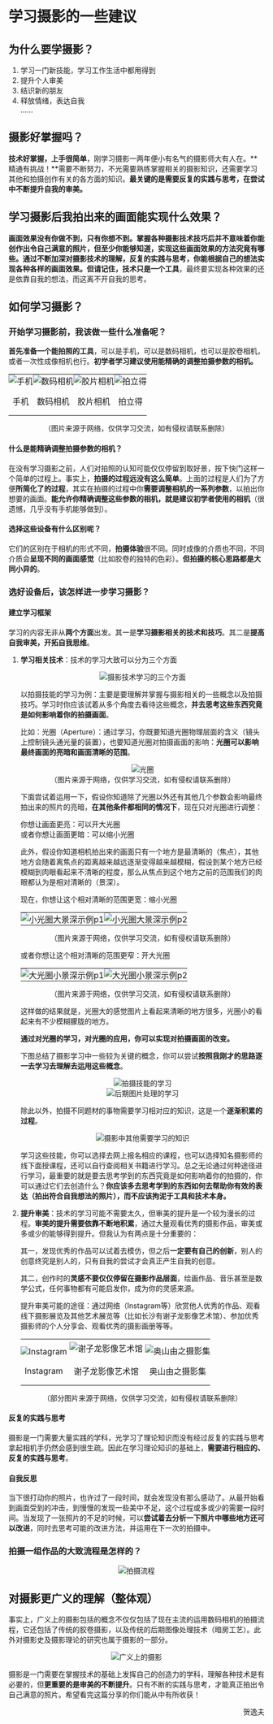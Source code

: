 # 学习摄影的一些建议

## 为什么要学摄影？

1. 学习一门新技能，学习工作生活中都用得到
2. 提升个人审美
3. 结识新的朋友
4. 释放情绪，表达自我    
    ……

## 摄影好掌握吗？

**技术好掌握，上手很简单**，刚学习摄影一两年便小有名气的摄影师大有人在。**精通有挑战！**需要不断努力，不光需要熟练掌握相关的摄影知识，还需要学习其他和拍摄创作有关的各方面的知识。**最关键的是需要反复的实践与思考，在尝试中不断提升自我的审美。**

## 学习摄影后我拍出来的画面能实现什么效果？

**画面效果没有你做不到，只有你想不到。**掌握各种摄影技术技巧后并不意味着你能创作出令自己满意的照片，但至少你能够知道，实现这些画面效果的方法究竟有哪些。通过不断加深对摄影技术的理解，反复的实践与思考，你能根据自己的想法实现各种各样的画面效果。但**请记住，技术只是一个工具**，最终要实现各种效果的还是依靠自我的想法，而这离不开自我的思考。

## 如何学习摄影？
### 开始学习摄影前，我该做一些什么准备呢？

**首先准备一个能拍照的工具**，可以是手机，可以是数码相机，也可以是胶卷相机，或者一次性成像相机也行。**初学者学习建议使用能精确的调整拍摄参数的相机。**

<table style="border-collapse:collapse;border:none;margin-bottom:0;">
    <tr style="vertical-align:bottom;border-collapse:collapse;
    border:none;">
        <td style="border-collapse:collapse;border:none;padding:0;">
            <div align="center">
                <img src="https://xunlutzp.gitee.io/Image/Ch4_15-1_1.jpeg" alt="手机">
            </div>
        </td>
        <td style="border-collapse:collapse;border:none;padding:0;">
            <div align="center">
                <img src="https://xunlutzp.gitee.io/Image/Ch4_15-1_2.jpeg" alt="数码相机">
            </div>
        </td>
        <td style="border-collapse:collapse;border:none;padding:0;">
            <div align="center">
                <img src="https://xunlutzp.gitee.io/Image/Ch4_15-1_3.jpeg" alt="胶片相机">
            </div>
        </td>
        <td style="border-collapse:collapse;border:none;padding:0;">
            <div align="center">
                <img src="https://xunlutzp.gitee.io/Image/Ch4_15-1_4.jpeg" alt="拍立得">
            </div>
        </td>
    </tr>
    <tr style="border-collapse:collapse;border:none;">
        <td style="border-collapse:collapse;border:none;padding:0;">
            <p align="center">手机</p>
        </td>
        <td style="border-collapse:collapse;border:none;padding:0;">
            <p align="center">数码相机</p>
        </td>
        <td style="border-collapse:collapse;border:none;padding:0;">
            <p align="center">胶片相机</p>
        </td>
        <td style="border-collapse:collapse;border:none;padding:0;">
            <p align="center">拍立得</p>
        </td>
    </tr>
</table>

<p align="center">（图片来源于网络，仅供学习交流，如有侵权请联系删除）</p>

#### 什么是能精确调整拍摄参数的相机？

在没有学习摄影之前，人们对拍照的认知可能仅仅停留到取好景，按下快门这样一个简单的过程上。事实上，**拍摄的过程远没有这么简单**。上面的过程是人们为了方便**所简化了的过程**，其实在拍摄的过程中你**需要调整相机的一系列参数**，以拍出你想要的画面。**能允许你精确调整这些参数的相机，就是建议初学者使用的相机**（很遗憾，几乎没有手机能够做到）。

#### 选择这些设备有什么区别呢？

它们的区别在于相机的形式不同，**拍摄体验**很不同。同时成像的介质也不同，不同介质会**呈现不同的画面感觉**（比如胶卷的独特的色彩）。**但拍摄的核心思路都是大同小异的**。


### 选好设备后，该怎样进一步学习摄影？

#### 建立学习框架

学习的内容无非从**两个方面**出发。其一是**学习摄影相关的技术和技巧**。其二是**提高自我审美，开拓自我思维**。

1. **学习相关技术**：技术的学习大致可以分为三个方面

    <div align=center>
    <img src="https://xunlutzp.gitee.io/Image/Ch4_15-1_5.png" alt="摄影技术学习的三个方面">
    </div>

    以拍摄技能的学习为例：主要是要理解并掌握与摄影相关的一些概念以及拍摄技巧。学习时你应该试着从多个角度去看待这些概念，**并去思考这些东西究竟是如何影响着你的拍摄画面**。

    比如：光圈（Aperture）：通过学习，你既要知道光圈物理层面的含义（镜头上控制镜头通光量的装置），也要知道光圈对拍摄画面的影响：**光圈可以影响最终画面的亮暗和画面清晰的范围**。

    <p align=center>
    <img src="https://xunlutzp.gitee.io/Image/Ch4_15-1_6.jpeg" alt="光圈">
    <br/>（图片来源于网络，仅供学习交流，如有侵权请联系删除）
    </p>

    下面尝试着运用一下，假设你知道除了光圈以外还有其他几个参数会影响最终拍出来的照片的亮暗，**在其他条件都相同的情况下**，现在只对光圈进行调整：

    你想让画面更亮：可以开大光圈    
    或者你想让画面更暗：可以缩小光圈

    此外，假设你知道相机拍出来的画面只有一个地方是最清晰的（焦点），其他地方会随着离焦点的距离越来越远逐渐变得越来越模糊，假设到某个地方已经模糊到肉眼看起来不清晰的程度，那么从焦点到这个地方之前的范围我们的肉眼都认为是相对清晰的（景深）。

    现在，你想让这个相对清晰的范围更宽：缩小光圈

    <table style="border-collapse:collapse;border:none;margin-bottom:0;">
        <tr style="border-collapse:collapse;border:none;">
            <td style="border-collapse:collapse;border:none;padding:0;">
                <div align="center">
                    <img src="https://xunlutzp.gitee.io/Image/Ch4_15-1_7.jpeg" alt="小光圈大景深示例p1">
                </div>
            </td>
            <td style="border-collapse:collapse;border:none;padding:0;">
                <div align="center">
                    <img src="https://xunlutzp.gitee.io/Image/Ch4_15-1_8.jpeg" alt="小光圈大景深示例p2">
                </div>
            </td>
        </tr>
    </table>

    <p align="center">（图片来源于网络，仅供学习交流，如有侵权请联系删除）</p>

    或者你想让这个相对清晰的范围更窄：开大光圈

    <table style="border-collapse:collapse;border:none;margin-bottom:0;">
        <tr style="border-collapse:collapse;border:none;">
            <td style="border-collapse:collapse;border:none;padding:0;">
                <div align="center">
                    <img src="https://xunlutzp.gitee.io/Image/Ch4_15-1_9.jpeg" alt="大光圈小景深示例p1">
                </div>
            </td>
            <td style="border-collapse:collapse;border:none;padding:0;">
                <div align="center">
                    <img src="https://xunlutzp.gitee.io/Image/Ch4_15-1_10.jpeg" alt="大光圈小景深示例p2">
                </div>
            </td>
        </tr>
    </table>

    <p align="center">（图片来源于网络，仅供学习交流，如有侵权请联系删除）</p>

    这样做的结果就是，光圈大的感觉图片上看起来清晰的地方很多，光圈小的看起来有不少模糊朦胧的地方。

    **通过对光圈的学习，对光圈的应用，你可以实现对拍摄画面的改变。**

    下图总结了摄影学习中一些较为关键的概念，你可以尝试**按照我刚才的思路逐一去学习去理解去运用这些概念**。

    <div align=center>
    <img src="https://xunlutzp.gitee.io/Image/Ch4_15-1_11.png" alt="拍摄技能的学习">
    </div>
    <div align=center>
    <img src="https://xunlutzp.gitee.io/Image/Ch4_15-1_12.png" alt="后期图片处理的学习">
    </div>

    除此以外，拍摄不同题材的事物需要学习相对应的知识，这是一个**逐渐积累的过程**。

    <div align=center>
    <img src="https://xunlutzp.gitee.io/Image/Ch4_15-1_13.png" alt="摄影中其他需要学习的知识">
    </div>

    学习这些技能，你可以选择去网上报名相应的课程，也可以选择知名摄影师的线下面授课程，还可以自行查阅相关书籍进行学习。总之无论通过何种途径进行学习，最重要的就是要去思考学到的东西究竟是如何影响着你的拍摄的，你可以通过它们去创造什么？**你应该多去思考学到的东西如何去帮助你有效的表达（拍出符合自我想法的照片），而不应该拘泥于工具和技术本身。**

2. **提升审美**：技术的学习可能不需要太久，但审美的提升是一个较为漫长的过程。**审美的提升需要依靠不断地积累**，通过大量观看优秀的摄影作品，审美或多或少的能够得到提升。但我认为有两点是十分重要的：

    其一，发现优秀的作品可以试着去模仿，但之后**一定要有自己的创新**，别人的创意终究是别人的，只有自我的尝试才会真正产生自我的创意。

    其二，创作时的**灵感不要仅仅停留在摄影作品层面**，绘画作品、音乐甚至是数学公式，任何事物都有可能启发你，成为你的灵感来源。

    提升审美可能的途径：通过网络（Instagram等）欣赏他人优秀的作品、观看线下摄影展览及其他艺术展览等（比如长沙有谢子龙影像艺术馆）、参加优秀摄影师的个人分享会、观看优秀的摄影画册等等。

    <table style="border-collapse:collapse;border:none;margin-bottom:0;">
        <tr style="vertical-align:bottom;border-collapse:collapse;
        border:none;">
            <td style="border-collapse:collapse;border:none;padding:0;">
                <div align="center">
                    <img src="https://xunlutzp.gitee.io/Image/Ch4_15-1_14.jpeg"
                        alt="Instagram">
                </div>
            </td>
            <td style="border-collapse:collapse;border:none;padding:5px;">
                <div align="center">
                    <img src="https://xunlutzp.gitee.io/Image/Ch4_15-1_15.jpeg"
                        alt="谢子龙影像艺术馆">
                </div>
            </td>
            <td style="border-collapse:collapse;border:none;padding:0;">
                <div align="center">
                    <img src="https://xunlutzp.gitee.io/Image/Ch4_15-1_16.jpeg" alt="奥山由之摄影集">
                </div>
            </td>
        </tr>
        <tr style="border-collapse:collapse;border:none;">
            <td style="border-collapse:collapse;border:none;padding:0;">
                <p align="center">Instagram</p>
            </td>
            <td style="border-collapse:collapse;border:none;padding:0;">
                <p align="center">谢子龙影像艺术馆</p>
            </td>
            <td style="border-collapse:collapse;border:none;padding:0;">
                <p align="center">奥山由之摄影集</p>
            </td>
        </tr>
    </table>

    <p align="center">（部分图片来源于网络，仅供学习交流，如有侵权请联系删除）</p>

#### 反复的实践与思考

摄影是一门需要大量实践的学科，光学习了理论知识而没有经过反复的实践与思考拿起相机手仍然会感到很生疏。因此在学习理论知识的基础上，**需要进行相应的、反复的实践与思考**。

#### 自我反思

当下很打动你的照片，也许过了一段时间，就会发现没有那么感动了。从最开始看到画面受到的冲击，到慢慢的发现一些美中不足，这个过程或多或少的需要一段时间。当发现了一张照片的不足的时候，可以**尝试着去分析一下照片中哪些地方还可以改进**，同时去思考可能的改进方法，并运用在下一次的拍摄中。


### 拍摄一组作品的大致流程是怎样的？

<div align=center>
<img src="https://xunlutzp.gitee.io/Image/Ch4_15-1_17.png" alt="拍摄流程">
</div>

## 对摄影更广义的理解（整体观）

事实上，广义上的摄影包括的概念不仅仅包括了现在主流的运用数码相机的拍摄流程，它还包括了传统的胶卷摄影，以及传统的后期图像处理技术（暗房工艺）。此外对摄影史及摄影理论的研究也属于摄影的一部分。

<div align=center>
<img src="https://xunlutzp.gitee.io/Image/Ch4_15-1_18.png" alt="广义上的摄影">
</div>

摄影是一门需要在掌握技术的基础上发挥自己的创造力的学科，理解各种技术是有必要的，但**更重要的是审美的不断提升**。只有不断的实践与思考，才能真正拍出令自己满意的照片。希望看完这篇分享的你们能从中有所收获！

<p align="right">贺逸夫</p>